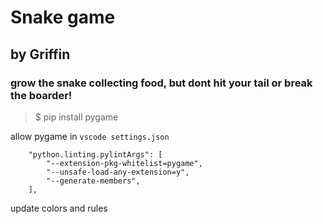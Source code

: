 # Snake game
## by Griffin
### grow the snake collecting food, but dont hit your tail or break the boarder!

> $ pip install pygame

allow pygame in `vscode settings.json`
```
    "python.linting.pylintArgs": [
        "--extension-pkg-whitelist=pygame",
        "--unsafe-load-any-extension=y",
        "--generate-members",
    ],
```

update colors and rules